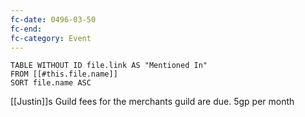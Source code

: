 ```yaml
---
fc-date: 0496-03-50
fc-end: 
fc-category: Event
---
```


```dataview
TABLE WITHOUT ID file.link AS "Mentioned In"
FROM [[#this.file.name]]
SORT file.name ASC
```
[[Justin]]s Guild fees for the merchants guild are due. 5gp per month 